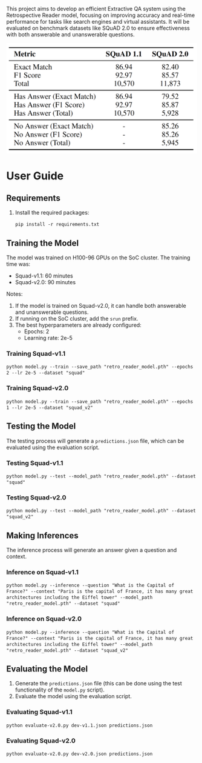 This project aims to develop an efficient Extractive QA system using the Retrospective Reader model, focusing on improving accuracy and real-time performance for tasks like search engines and virtual assistants. It will be evaluated on benchmark datasets like SQuAD 2.0 to ensure effectiveness with both answerable and unanswerable questions.

![Result Squad-v1.1 & v2.0](./images/results.png)


# User Guide

## Requirements

1. Install the required packages:
   ```
   pip install -r requirements.txt
   ```

## Training the Model

The model was trained on H100-96 GPUs on the SoC cluster. The training time was:

- Squad-v1.1: 60 minutes
- Squad-v2.0: 90 minutes

Notes:

1. If the model is trained on Squad-v2.0, it can handle both answerable and unanswerable questions.
2. If running on the SoC cluster, add the `srun` prefix.
3. The best hyperparameters are already configured:
   - Epochs: 2
   - Learning rate: 2e-5

### Training Squad-v1.1

```
python model.py --train --save_path "retro_reader_model.pth" --epochs 2 --lr 2e-5 --dataset "squad"
```

### Training Squad-v2.0

```
python model.py --train --save_path "retro_reader_model.pth" --epochs 1 --lr 2e-5 --dataset "squad_v2"
```

## Testing the Model

The testing process will generate a `predictions.json` file, which can be evaluated using the evaluation script.

### Testing Squad-v1.1

```
python model.py --test --model_path "retro_reader_model.pth" --dataset "squad"
```

### Testing Squad-v2.0

```
python model.py --test --model_path "retro_reader_model.pth" --dataset "squad_v2"
```

## Making Inferences

The inference process will generate an answer given a question and context.

### Inference on Squad-v1.1

```
python model.py --inference --question "What is the Capital of France?" --context "Paris is the capital of France, it has many great architectures including the Eiffel tower" --model_path "retro_reader_model.pth" --dataset "squad"
```

### Inference on Squad-v2.0

```
python model.py --inference --question "What is the Capital of France?" --context "Paris is the capital of France, it has many great architectures including the Eiffel tower" --model_path "retro_reader_model.pth" --dataset "squad_v2"
```

## Evaluating the Model

1. Generate the `predictions.json` file (this can be done using the test functionality of the `model.py` script).
2. Evaluate the model using the evaluation script.

### Evaluating Squad-v1.1

```
python evaluate-v2.0.py dev-v1.1.json predictions.json
```

### Evaluating Squad-v2.0

```
python evaluate-v2.0.py dev-v2.0.json predictions.json
```
